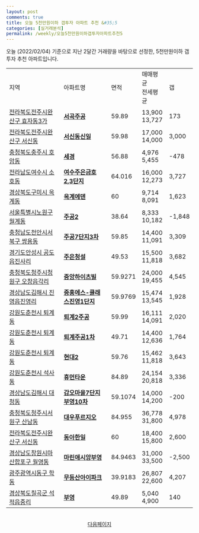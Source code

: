 ```yaml
---
layout: post
comments: true
title: 오늘 5천만원이하 갭투자 아파트 추천 &#35;5
categories: [실거래분석]
permalink: /weekly/오늘5천만원이하갭투자아파트추천5
---
```


오늘 (2022/02/04) 기준으로 지난 2달간 거래량을 바탕으로 선정한,
5천만원이하 갭투자 추천 아파트입니다.

<table class="sortable">
  <tr>
    <td>지역</td>
    <td>아파트명</td>
    <td>면적</td>
    <td>매매평균<br>전세평균</td>
    <td>갭</td>
  </tr>

  <tr class="item">
    <td><a href="/apt/전라북도전주시완산구효자동3가">전라북도전주시완산구 효자동3가</a></td>
    <td style="font-weight: bold;"><a href="/apt/전라북도전주시완산구효자동3가서곡주공">서곡주공</a></td>
    <td>59.89</td>
    <td>13,900<br>13,727</td>
    <td>173</td>
  </tr>

  <tr class="item">
    <td><a href="/apt/전라북도전주시완산구서신동">전라북도전주시완산구 서신동</a></td>
    <td style="font-weight: bold;"><a href="/apt/전라북도전주시완산구서신동서신동신일">서신동신일</a></td>
    <td>59.98</td>
    <td>17,000<br>14,000</td>
    <td>3,000</td>
  </tr>

  <tr class="item">
    <td><a href="/apt/충청북도충주시호암동">충청북도충주시 호암동</a></td>
    <td style="font-weight: bold;"><a href="/apt/충청북도충주시호암동세경">세경</a></td>
    <td>56.88</td>
    <td>4,976<br>5,455</td>
    <td>-478</td>
  </tr>

  <tr class="item">
    <td><a href="/apt/전라남도여수시소호동">전라남도여수시 소호동</a></td>
    <td style="font-weight: bold;"><a href="/apt/전라남도여수시소호동여수주은금호2,3단지">여수주은금호2,3단지</a></td>
    <td>64.016</td>
    <td>16,000<br>12,273</td>
    <td>3,727</td>
  </tr>

  <tr class="item">
    <td><a href="/apt/경상북도구미시옥계동">경상북도구미시 옥계동</a></td>
    <td style="font-weight: bold;"><a href="/apt/경상북도구미시옥계동옥계에덴">옥계에덴</a></td>
    <td>60</td>
    <td>9,714<br>8,091</td>
    <td>1,623</td>
  </tr>

  <tr class="item">
    <td><a href="/apt/서울특별시노원구월계동">서울특별시노원구 월계동</a></td>
    <td style="font-weight: bold;"><a href="/apt/서울특별시노원구월계동주공2">주공2</a></td>
    <td>38.64</td>
    <td>8,333<br>10,182</td>
    <td>-1,848</td>
  </tr>

  <tr class="item">
    <td><a href="/apt/충청남도천안시서북구쌍용동">충청남도천안시서북구 쌍용동</a></td>
    <td style="font-weight: bold;"><a href="/apt/충청남도천안시서북구쌍용동주공7단지3차">주공7단지3차</a></td>
    <td>59.85</td>
    <td>14,400<br>11,091</td>
    <td>3,309</td>
  </tr>

  <tr class="item">
    <td><a href="/apt/경기도안성시공도읍진사리">경기도안성시 공도읍진사리</a></td>
    <td style="font-weight: bold;"><a href="/apt/경기도안성시공도읍진사리주은청설">주은청설</a></td>
    <td>49.53</td>
    <td>15,500<br>11,818</td>
    <td>3,682</td>
  </tr>

  <tr class="item">
    <td><a href="/apt/충청북도청주시청원구오창읍각리">충청북도청주시청원구 오창읍각리</a></td>
    <td style="font-weight: bold;"><a href="/apt/충청북도청주시청원구오창읍각리중앙하이츠빌">중앙하이츠빌</a></td>
    <td>59.9271</td>
    <td>24,000<br>19,455</td>
    <td>4,545</td>
  </tr>

  <tr class="item">
    <td><a href="/apt/경상남도김해시진영읍진영리">경상남도김해시 진영읍진영리</a></td>
    <td style="font-weight: bold;"><a href="/apt/경상남도김해시진영읍진영리중흥에스-클래스진영1단지">중흥에스-클래스진영1단지</a></td>
    <td>59.9769</td>
    <td>15,474<br>13,545</td>
    <td>1,928</td>
  </tr>

  <tr class="item">
    <td><a href="/apt/강원도춘천시퇴계동">강원도춘천시 퇴계동</a></td>
    <td style="font-weight: bold;"><a href="/apt/강원도춘천시퇴계동퇴계2주공">퇴계2주공</a></td>
    <td>59.99</td>
    <td>16,111<br>14,091</td>
    <td>2,020</td>
  </tr>

  <tr class="item">
    <td><a href="/apt/강원도춘천시퇴계동">강원도춘천시 퇴계동</a></td>
    <td style="font-weight: bold;"><a href="/apt/강원도춘천시퇴계동퇴계주공1차">퇴계주공1차</a></td>
    <td>49.71</td>
    <td>14,400<br>12,636</td>
    <td>1,764</td>
  </tr>

  <tr class="item">
    <td><a href="/apt/강원도춘천시퇴계동">강원도춘천시 퇴계동</a></td>
    <td style="font-weight: bold;"><a href="/apt/강원도춘천시퇴계동현대2">현대2</a></td>
    <td>59.76</td>
    <td>15,462<br>11,818</td>
    <td>3,643</td>
  </tr>

  <tr class="item">
    <td><a href="/apt/강원도춘천시석사동">강원도춘천시 석사동</a></td>
    <td style="font-weight: bold;"><a href="/apt/강원도춘천시석사동휴먼타운">휴먼타운</a></td>
    <td>84.89</td>
    <td>24,154<br>20,818</td>
    <td>3,336</td>
  </tr>

  <tr class="item">
    <td><a href="/apt/경상남도김해시대청동">경상남도김해시 대청동</a></td>
    <td style="font-weight: bold;"><a href="/apt/경상남도김해시대청동갑오마을7단지부영10차">갑오마을7단지부영10차</a></td>
    <td>59.1074</td>
    <td>14,000<br>14,200</td>
    <td>-200</td>
  </tr>

  <tr class="item">
    <td><a href="/apt/충청북도청주시서원구산남동">충청북도청주시서원구 산남동</a></td>
    <td style="font-weight: bold;"><a href="/apt/충청북도청주시서원구산남동대우푸르지오">대우푸르지오</a></td>
    <td>84.955</td>
    <td>36,778<br>31,800</td>
    <td>4,978</td>
  </tr>

  <tr class="item">
    <td><a href="/apt/전라북도전주시완산구서신동">전라북도전주시완산구 서신동</a></td>
    <td style="font-weight: bold;"><a href="/apt/전라북도전주시완산구서신동동아한일">동아한일</a></td>
    <td>60</td>
    <td>18,400<br>15,800</td>
    <td>2,600</td>
  </tr>

  <tr class="item">
    <td><a href="/apt/경상남도창원시마산합포구월영동">경상남도창원시마산합포구 월영동</a></td>
    <td style="font-weight: bold;"><a href="/apt/경상남도창원시마산합포구월영동마린애시앙부영">마린애시앙부영</a></td>
    <td>84.9463</td>
    <td>31,000<br>33,500</td>
    <td>-2,500</td>
  </tr>

  <tr class="item">
    <td><a href="/apt/광주광역시동구학동">광주광역시동구 학동</a></td>
    <td style="font-weight: bold;"><a href="/apt/광주광역시동구학동무등산아이파크">무등산아이파크</a></td>
    <td>39.9183</td>
    <td>26,807<br>22,600</td>
    <td>4,207</td>
  </tr>

  <tr class="item">
    <td><a href="/apt/경상북도칠곡군석적읍중리">경상북도칠곡군 석적읍중리</a></td>
    <td style="font-weight: bold;"><a href="/apt/경상북도칠곡군석적읍중리부영">부영</a></td>
    <td>49.89</td>
    <td>5,040<br>4,900</td>
    <td>140</td>
  </tr>

  <tr>
      <script async src="https://pagead2.googlesyndication.com/pagead/js/adsbygoogle.js?client=ca-pub-3485438051770037"
          crossorigin="anonymous"></script>
      <ins class="adsbygoogle"
          style="display:block"
          data-ad-format="fluid"
          data-ad-layout-key="-fb+5w+4e-db+86"
          data-ad-client="ca-pub-3485438051770037"
          data-ad-slot="1827090281"></ins>
      <script>
          (adsbygoogle = window.adsbygoogle || []).push({});
      </script>
  </tr>

</table>
<br>
<center><a href="/weekly/오늘5천만원이하갭투자아파트추천">다음페이지</a></center>
<br><br>
